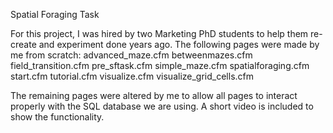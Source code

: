 Spatial Foraging Task

For this project, I was hired by two Marketing PhD students to help them  re-create and experiment done years ago.
The following pages were made by me from scratch:
	advanced_maze.cfm
	betweenmazes.cfm
	field_transition.cfm
	pre_sftask.cfm
	simple_maze.cfm
	spatialforaging.cfm
	start.cfm
	tutorial.cfm
	visualize.cfm
	visualize_grid_cells.cfm

The remaining pages were altered by me to allow all pages to interact properly with the SQL database we are using.
A short video is included to show the functionality.
